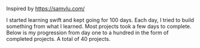 Inspired by https://samvlu.com/

I started learning swift and kept going for 100 days. Each day, I tried to build something from what I learned. Most projects took a few days to complete. Below is my progression from day one to a hundred in the form of completed projects. A total of 40 projects.
